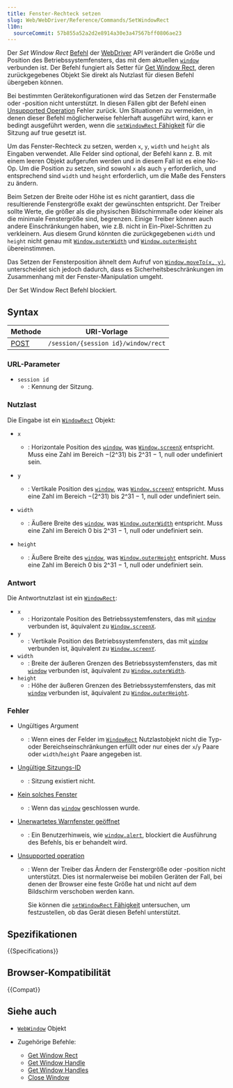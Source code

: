 ```yaml
---
title: Fenster-Rechteck setzen
slug: Web/WebDriver/Reference/Commands/SetWindowRect
l10n:
  sourceCommit: 57b855a52a2d2e8914a30e3a47567bff0806ae23
---
```


Der _Set Window Rect_ [Befehl](/de/docs/Web/WebDriver/Reference/Commands) der [WebDriver](/de/docs/Web/WebDriver) API verändert die Größe und Position des Betriebssystemfensters, das mit dem aktuellen [`window`](/de/docs/Web/API/Window) verbunden ist. Der Befehl fungiert als Setter für [Get Window Rect](/de/docs/Web/WebDriver/Reference/Commands/GetWindowRect), deren zurückgegebenes Objekt Sie direkt als Nutzlast für diesen Befehl übergeben können.

Bei bestimmten Gerätekonfigurationen wird das Setzen der Fenstermaße oder -position nicht unterstützt. In diesen Fällen gibt der Befehl einen [Unsupported Operation](/de/docs/Web/WebDriver/Errors/UnsupportedOperation) Fehler zurück. Um Situationen zu vermeiden, in denen dieser Befehl möglicherweise fehlerhaft ausgeführt wird, kann er bedingt ausgeführt werden, wenn die [`setWindowRect` Fähigkeit](/de/docs/Web/WebDriver/Capabilities/setWindowRect) für die Sitzung auf true gesetzt ist.

Um das Fenster-Rechteck zu setzen, werden `x`, `y`, `width` und `height` als Eingaben verwendet. Alle Felder sind optional, der Befehl kann z. B. mit einem leeren Objekt aufgerufen werden und in diesem Fall ist es eine No-Op. Um die Position zu setzen, sind sowohl `x` als auch `y` erforderlich, und entsprechend sind `width` und `height` erforderlich, um die Maße des Fensters zu ändern.

Beim Setzen der Breite oder Höhe ist es nicht garantiert, dass die resultierende Fenstergröße exakt der gewünschten entspricht. Der Treiber sollte Werte, die größer als die physischen Bildschirmmaße oder kleiner als die minimale Fenstergröße sind, begrenzen. Einige Treiber können auch andere Einschränkungen haben, wie z.B. nicht in Ein-Pixel-Schritten zu verkleinern. Aus diesem Grund könnten die zurückgegebenen `width` und `height` nicht genau mit [`Window.outerWidth`](/de/docs/Web/API/Window/outerWidth) und [`Window.outerHeight`](/de/docs/Web/API/Window/outerHeight) übereinstimmen.

Das Setzen der Fensterposition ähnelt dem Aufruf von [`Window.moveTo(x, y)`](/de/docs/Web/API/Window/moveTo), unterscheidet sich jedoch dadurch, dass es Sicherheitsbeschränkungen im Zusammenhang mit der Fenster-Manipulation umgeht.

Der Set Window Rect Befehl blockiert.

## Syntax

| Methode                                | URI-Vorlage                         |
| -------------------------------------- | ----------------------------------- |
| [POST](/de/docs/Web/HTTP/Methods/POST) | `/session/{session id}/window/rect` |

### URL-Parameter

- `session id`
  - : Kennung der Sitzung.

### Nutzlast

Die Eingabe ist ein [`WindowRect`](/de/docs/Web/WebDriver/WindowRect) Objekt:

- `x`

  - : Horizontale Position des [`window`](/de/docs/Web/API/Window), was [`Window.screenX`](/de/docs/Web/API/Window/screenX) entspricht. Muss eine Zahl im Bereich −(2^31) bis 2^31 − 1, null oder undefiniert sein.

- `y`
  - : Vertikale Position des [`window`](/de/docs/Web/API/Window), was [`Window.screenY`](/de/docs/Web/API/Window/screenY) entspricht. Muss eine Zahl im Bereich −(2^31) bis 2^31 − 1, null oder undefiniert sein.
- `width`
  - : Äußere Breite des [`window`](/de/docs/Web/API/Window), was [`Window.outerWidth`](/de/docs/Web/API/Window/outerWidth) entspricht. Muss eine Zahl im Bereich 0 bis 2^31 − 1, null oder undefiniert sein.
- `height`
  - : Äußere Breite des [`window`](/de/docs/Web/API/Window), was [`Window.outerHeight`](/de/docs/Web/API/Window/outerHeight) entspricht. Muss eine Zahl im Bereich 0 bis 2^31 − 1, null oder undefiniert sein.

### Antwort

Die Antwortnutzlast ist ein [`WindowRect`](/de/docs/Web/WebDriver/WebWindow):

- `x`
  - : Horizontale Position des Betriebssystemfensters, das mit [`window`](/de/docs/Web/API/Window) verbunden ist, äquivalent zu [`Window.screenX`](/de/docs/Web/API/Window/screenX).
- `y`
  - : Vertikale Position des Betriebssystemfensters, das mit [`window`](/de/docs/Web/API/Window) verbunden ist, äquivalent zu [`Window.screenY`](/de/docs/Web/API/Window/screenY).
- `width`
  - : Breite der äußeren Grenzen des Betriebssystemfensters, das mit [`window`](/de/docs/Web/API/Window) verbunden ist, äquivalent zu [`Window.outerWidth`](/de/docs/Web/API/Window/outerWidth).
- `height`
  - : Höhe der äußeren Grenzen des Betriebssystemfensters, das mit [`window`](/de/docs/Web/API/Window) verbunden ist, äquivalent zu [`Window.outerHeight`](/de/docs/Web/API/Window/outerHeight).

### Fehler

- Ungültiges Argument
  - : Wenn eines der Felder im [`WindowRect`](/de/docs/Web/WebDriver/WindowRect) Nutzlastobjekt nicht die Typ- oder Bereichseinschränkungen erfüllt oder nur eines der `x`/`y` Paare oder `width`/`height` Paare angegeben ist.
- [Ungültige Sitzungs-ID](/de/docs/Web/WebDriver/Reference/Errors/InvalidSessionID)
  - : Sitzung existiert nicht.
- [Kein solches Fenster](/de/docs/Web/WebDriver/Errors/NoSuchWindow)
  - : Wenn das [`window`](/de/docs/Web/API/Window) geschlossen wurde.
- [Unerwartetes Warnfenster geöffnet](/de/docs/Web/WebDriver/Errors/UnexpectedAlertOpen)
  - : Ein Benutzerhinweis, wie [`window.alert`](/de/docs/Web/API/Window/alert), blockiert die Ausführung des Befehls, bis er behandelt wird.
- [Unsupported operation](/de/docs/Web/WebDriver/Errors/UnsupportedOperation)

  - : Wenn der Treiber das Ändern der Fenstergröße oder -position nicht unterstützt. Dies ist normalerweise bei mobilen Geräten der Fall, bei denen der Browser eine feste Größe hat und nicht auf dem Bildschirm verschoben werden kann.

    Sie können die [`setWindowRect` Fähigkeit](/de/docs/Web/WebDriver/Capabilities/setWindowRect) untersuchen, um festzustellen, ob das Gerät diesen Befehl unterstützt.

## Spezifikationen

{{Specifications}}

## Browser-Kompatibilität

{{Compat}}

## Siehe auch

- [`WebWindow`](/de/docs/Web/WebDriver/WebWindow) Objekt
- Zugehörige Befehle:

  - [Get Window Rect](/de/docs/Web/WebDriver/Reference/Commands/GetWindowRect)
  - [Get Window Handle](/de/docs/Web/WebDriver/Commands/GetWindowHandle)
  - [Get Window Handles](/de/docs/Web/WebDriver/Reference/Commands/GetWindowHandles)
  - [Close Window](/de/docs/Web/WebDriver/Reference/Commands/CloseWindow)
